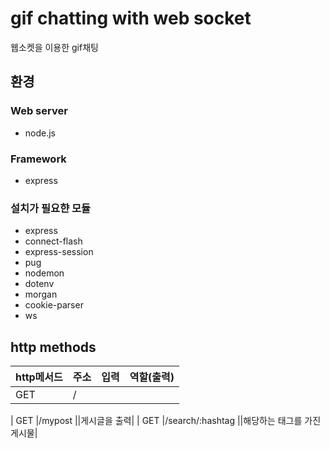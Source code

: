 # gif chatting with web socket
웹소켓을 이용한 gif채팅
## 환경
### Web server
+ node.js
### Framework
+ express
### 설치가 필요햔 모듈
+ express
+ connect-flash
+ express-session
+ pug
+ nodemon
+ dotenv
+ morgan
+ cookie-parser
+ ws

## http methods
| http메서드   |      주소      |입력|  역할(출력) |
|-|-|-|-|
| GET    |/ |||

| GET    |/mypost ||게시글을 출력|
| GET    |/search/:hashtag    ||해당하는 태그를 가진 게시물|
